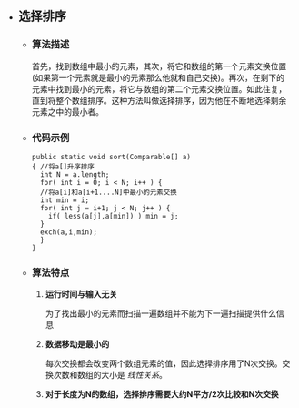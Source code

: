 - ## 选择排序
  * ### 算法描述
    首先，找到数组中最小的元素，其次，将它和数组的第一个元素交换位置(如果第一个元素就是最小的元素那么他就和自己交换)。再次，在剩下的元素中找到最小的元素，将它与数组的第二个元素交换位置。如此往复，直到将整个数组排序。这种方法叫做选择排序，因为他在不断地选择剩余元素之中的最小者。
  * ### 代码示例

        public static void sort(Comparable[] a)
        { //将a[]升序排序
          int N = a.length;
          for( int i = 0; i < N; i++ ) {
          //将a[i]和a[i+1....N]中最小的元素交换
          int min = i;
          for( int j = i+1; j < N; j++ ) {
            if( less(a[j],a[min]) ) min = j;
          }
          exch(a,i,min);
          }
        }

  * ### 算法特点
    1. **运行时间与输入无关**

       为了找出最小的元素而扫描一遍数组并不能为下一遍扫描提供什么信息
    2. **数据移动是最小的**

       每次交换都会改变两个数组元素的值，因此选择排序用了N次交换。交换次数和数组的大小是 *线性关系*。
    3. **对于长度为N的数组，选择排序需要大约N平方/2次比较和N次交换**
